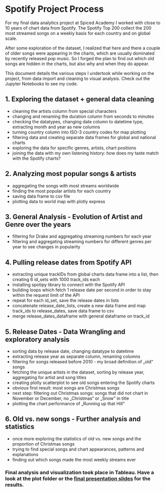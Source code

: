 # Spotify Project Process

For my final data analytics project at Spiced Academy I worked with close to 10 years of chart data from Spotify. The Spotify Top 200 collect the 200 most streamed songs on a weekly basis for each country and on global scale. 

After some exploration of the dataset, I realized that here and there a couple of older songs were appearing in the charts, which are usually dominated by recently released pop music. So I forged the plan to find out which old songs are hidden in the charts, but also why and when they do appear.

This document details the various steps I undertook while working on the project, from data import and cleaning to visual analysis. Check out the Jupyter Notebooks to see my code.

## 1. Exploring the dataset + general data cleaning

- cleaning the artists column from special characters
- changing and renaming the duration column from seconds to minutes
- checking the datatypes, changing date column to datetime type, extracting month and year as new columns
- turning country column into ISO-3 country codes for map plotting
- filtering data and creating separate data frames for global and national charts
- exploring the data for specific genres, artists, chart positions
- joining the data with my own listening history: how does my taste match with the Spotify charts?

## 2. Analyzing most popular songs & artists

- aggregating the songs with most streams worldwide
- finding the most popular artists for each country
- saving data frame to csv file
- plotting data to world map with plotly express


## 3. General Analysis - Evolution of Artist and Genre over the years

- filtering for Drake and aggregating streaming numbers for each year
- filtering and aggregating streaming numbers for different genres per year to see changes in popularity


## 4. Pulling release dates from Spotify API

- extracting unique trackIDs from global charts data frame into a list, then creating 6 id_sets with 1000 track_ids each
- installing spotipy library to connect with the Spotify API
- building loops which fetch 1 release date per second in order to stay within the request limit of the API
- repeat for each id_set, save the release dates in lists
- concatenate release_date_lists, create a new data frame and map track_ids to release_dates, save data frame to csv
- merge release_dates_dataframe with general dataframe on track_id


## 5. Release Dates - Data Wrangling and exploratory analysis

- sorting data by release date, changing datatype to datetime 
- extracting release year as separate column, renaming columns
- filtering for songs released before 2010 - my broad definition of „old“ songs
- fetching the unique artists in the dataset, sorting by release year, aggregating for artist and song titles
- creating plotly scatterplot to see old songs entering the Spotify charts
- obvious first result: most songs are Christmas songs
- next step: filtering out Christmas songs: songs that did not chart in November or December, no „Christmas“ or „Snow“ in title
- plotting the chart performance of „Running up that Hill“


## 6. Old vs. new songs - Further analysis and statistics

- once more exploring the statistics of old vs. new songs and the proportion of Christmas songs
- trying to find special songs and chart appearances, patterns and explanations
- finding out which songs made the most weekly streams ever


### Final analysis and visualization took place in Tableau. Have a look at the plot folder or the [final presentation slides](https://hugolargo.github.io/slides.html#/music-of-the-masses) for the results.

